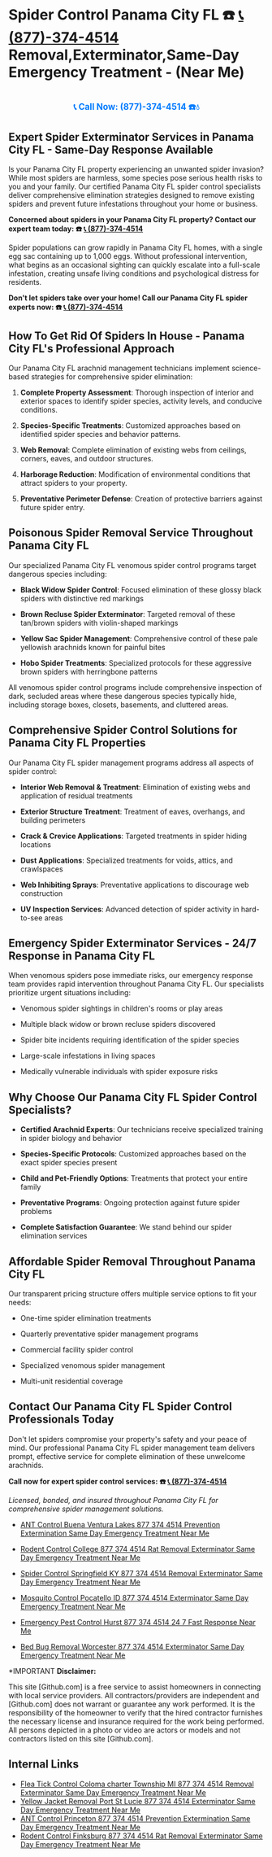 # Spider Control Panama City FL ☎️ [📞 (877)-374-4514](https://pest-control-4514.netlify.app) Removal,Exterminator,Same-Day Emergency Treatment - (Near Me)
# 

<p align="center" style="font-size: 1.2em; font-weight: bold; margin: 20px 0;">
  <a href="https://pest-control-4514.netlify.app" target="_blank" style="color: #007BFF; text-decoration: none;">📞 Call Now: (877)-374-4514 ☎️💧</a>
</p>

## Expert Spider Exterminator Services in Panama City FL - Same-Day Response Available

Is your Panama City FL property experiencing an unwanted spider invasion? While most spiders are harmless, some species pose serious health risks to you and your family. Our certified Panama City FL spider control specialists deliver comprehensive elimination strategies designed to remove existing spiders and prevent future infestations throughout your home or business.

**Concerned about spiders in your Panama City FL property? Contact our expert team today: ☎️ [📞 (877)-374-4514](https://pest-control-4514.netlify.app)**

Spider populations can grow rapidly in Panama City FL homes, with a single egg sac containing up to 1,000 eggs. Without professional intervention, what begins as an occasional sighting can quickly escalate into a full-scale infestation, creating unsafe living conditions and psychological distress for residents.

**Don't let spiders take over your home! Call our Panama City FL spider experts now: ☎️ [📞 (877)-374-4514](https://pest-control-4514.netlify.app)**

## How To Get Rid Of Spiders In House - Panama City FL's Professional Approach

Our Panama City FL arachnid management technicians implement science-based strategies for comprehensive spider elimination:

1. **Complete Property Assessment**: Thorough inspection of interior and exterior spaces to identify spider species, activity levels, and conducive conditions.

2. **Species-Specific Treatments**: Customized approaches based on identified spider species and behavior patterns.

3. **Web Removal**: Complete elimination of existing webs from ceilings, corners, eaves, and outdoor structures.

4. **Harborage Reduction**: Modification of environmental conditions that attract spiders to your property.

5. **Preventative Perimeter Defense**: Creation of protective barriers against future spider entry.

## Poisonous Spider Removal Service Throughout Panama City FL

Our specialized Panama City FL venomous spider control programs target dangerous species including:

- **Black Widow Spider Control**: Focused elimination of these glossy black spiders with distinctive red markings

- **Brown Recluse Spider Exterminator**: Targeted removal of these tan/brown spiders with violin-shaped markings

- **Yellow Sac Spider Management**: Comprehensive control of these pale yellowish arachnids known for painful bites

- **Hobo Spider Treatments**: Specialized protocols for these aggressive brown spiders with herringbone patterns

All venomous spider control programs include comprehensive inspection of dark, secluded areas where these dangerous species typically hide, including storage boxes, closets, basements, and cluttered areas.

## Comprehensive Spider Control Solutions for Panama City FL Properties

Our Panama City FL spider management programs address all aspects of spider control:

- **Interior Web Removal & Treatment**: Elimination of existing webs and application of residual treatments

- **Exterior Structure Treatment**: Treatment of eaves, overhangs, and building perimeters

- **Crack & Crevice Applications**: Targeted treatments in spider hiding locations

- **Dust Applications**: Specialized treatments for voids, attics, and crawlspaces

- **Web Inhibiting Sprays**: Preventative applications to discourage web construction

- **UV Inspection Services**: Advanced detection of spider activity in hard-to-see areas

## Emergency Spider Exterminator Services - 24/7 Response in Panama City FL

When venomous spiders pose immediate risks, our emergency response team provides rapid intervention throughout Panama City FL. Our specialists prioritize urgent situations including:

- Venomous spider sightings in children's rooms or play areas

- Multiple black widow or brown recluse spiders discovered

- Spider bite incidents requiring identification of the spider species

- Large-scale infestations in living spaces

- Medically vulnerable individuals with spider exposure risks

## Why Choose Our Panama City FL Spider Control Specialists?

- **Certified Arachnid Experts**: Our technicians receive specialized training in spider biology and behavior

- **Species-Specific Protocols**: Customized approaches based on the exact spider species present

- **Child and Pet-Friendly Options**: Treatments that protect your entire family

- **Preventative Programs**: Ongoing protection against future spider problems

- **Complete Satisfaction Guarantee**: We stand behind our spider elimination services

## Affordable Spider Removal Throughout Panama City FL

Our transparent pricing structure offers multiple service options to fit your needs:

- One-time spider elimination treatments

- Quarterly preventative spider management programs

- Commercial facility spider control

- Specialized venomous spider management

- Multi-unit residential coverage

## Contact Our Panama City FL Spider Control Professionals Today

Don't let spiders compromise your property's safety and your peace of mind. Our professional Panama City FL spider management team delivers prompt, effective service for complete elimination of these unwelcome arachnids.

**Call now for expert spider control services: ☎️ [📞 (877)-374-4514](https://pest-control-4514.netlify.app)**

*Licensed, bonded, and insured throughout Panama City FL for comprehensive spider management solutions.*


- [ANT Control Buena Ventura Lakes 877 374 4514 Prevention Extermination Same Day Emergency Treatment Near Me](https://github.com/allyoucaneatsushiin/pest-control/blob/main/ANT-Control-Buena-Ventura-Lakes-877-374-4514-Prevention-Extermination-Same-Day-Emergency-Treatment-Near-Me.md)
- [Rodent Control College 877 374 4514 Rat Removal Exterminator Same Day Emergency Treatment Near Me](https://github.com/allyoucaneatsushiin/pest-control/blob/main/Rodent-Control-College-877-374-4514-Rat-Removal-Exterminator-Same-Day-Emergency-Treatment-Near-Me.md)
- [Spider Control Springfield KY 877 374 4514 Removal Exterminator Same Day Emergency Treatment Near Me](https://github.com/allyoucaneatsushiin/pest-control/blob/main/Spider-Control-Springfield-KY-877-374-4514-Removal-Exterminator-Same-Day-Emergency-Treatment-Near-Me.md)


- [Mosquito Control Pocatello ID 877 374 4514 Exterminator Same Day Emergency Treatment Near Me](https://github.com/allyoucaneatsushiin/pest-control/blob/main/Mosquito-Control-Pocatello-ID-877-374-4514-Exterminator-Same-Day-Emergency-Treatment-Near-Me.md)
- [Emergency Pest Control Hurst 877 374 4514 24 7 Fast Response Near Me](https://github.com/allyoucaneatsushiin/pest-control/blob/main/Emergency-Pest-Control-Hurst-877-374-4514-24-7-Fast-Response-Near-Me.md)
- [Bed Bug Removal Worcester 877 374 4514 Exterminator Same Day Emergency Treatment Near Me](https://github.com/allyoucaneatsushiin/pest-control/blob/main/Bed-Bug-Removal-Worcester-877-374-4514-Exterminator-Same-Day-Emergency-Treatment-Near-Me.md)


*IMPORTANT **Disclaimer:**  

This site [Github.com] is a free service to assist homeowners in connecting with local service providers. All contractors/providers are independent and [Github.com] does not warrant or guarantee any work performed. It is the responsibility of the homeowner to verify that the hired contractor furnishes the necessary license and insurance required for the work being performed. All persons depicted in a photo or video are actors or models and not contractors listed on this site [Github.com].


## Internal Links
- [Flea Tick Control Coloma charter Township MI 877 374 4514 Removal Exterminator Same Day Emergency Treatment Near Me](https://github.com/allyoucaneatsushiin/pest-control/blob/main/Flea-Tick-Control-Coloma-charter-Township-MI-877-374-4514-Removal-Exterminator-Same-Day-Emergency-Treatment-Near-Me.md)
- [Yellow Jacket Removal Port St Lucie 877 374 4514 Exterminator Same Day Emergency Treatment Near Me](https://github.com/allyoucaneatsushiin/pest-control/blob/main/Yellow-Jacket-Removal-Port-St-Lucie-877-374-4514-Exterminator-Same-Day-Emergency-Treatment-Near-Me.md)
- [ANT Control Princeton 877 374 4514 Prevention Extermination Same Day Emergency Treatment Near Me](https://github.com/allyoucaneatsushiin/pest-control/blob/main/ANT-Control-Princeton-877-374-4514-Prevention-Extermination-Same-Day-Emergency-Treatment-Near-Me.md)
- [Rodent Control Finksburg 877 374 4514 Rat Removal Exterminator Same Day Emergency Treatment Near Me](https://github.com/allyoucaneatsushiin/pest-control/blob/main/Rodent-Control-Finksburg-877-374-4514-Rat-Removal-Exterminator-Same-Day-Emergency-Treatment-Near-Me.md)
